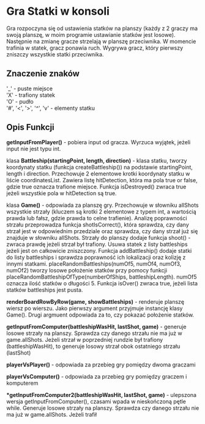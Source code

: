 # Gra Statki w konsoli
Gra rozpoczyna się od ustawienia statków na planszy (każdy z 2 graczy ma swoją planszę, w moim programie ustawianie statków jest losowe). Następnie na zmianę gracze strzelają w planszę przeciwnika. W momencie trafinia w statek, gracz ponawia ruch. Wygrywa gracz, który pierwszy zniszczy wszystkie statki przeciwnika. 

## Znaczenie znaków
'_' - puste miejsce  
'X' - trafiony statek  
'O' - pudło  
'#', '<', '>', '^', 'v' - elementy statku  

## Opis Funkcji

<b>getInputFromPlayer()</b> - pobiera input od gracza. Wyrzuca wyjątek, jeżeli input nie jest typu int.  

klasa <b>Battleship(startingPoint, length, direction)</b> - klasa statku, tworzy koordynaty statku (funkcja createBattleship()) na podstawie startingPoint, length i direction. Przechowuje 2 elementowe krotki koordynaty statku w liście coordinatesList.  Zawiera listę hitDetection, która ma pola true or false, gdzie true oznacza trafione miejsce. Funkcja isDestroyed() zwraca true jeżeli wszystkie pola w hitDetection są true.

klasa <b>Game()</b> - odpowiada za planszę gry. Przechowuje w słowniku allShots wszystkie strzały (kluczem są krotki 2 elementowe z typem int, a wartością prawda lub fałsz, gdzie prawda to celne trafienie). Analizę poprawności strzału przeprowadza funkcja shotIsCorrect(), która sprawdza, czy dany strzał jest w odpowiednim przedziale oraz sprawdza, czy dany strzał już się znajduje w słowniku allShots. Strzały do planszy dodaje funkcja shoot() - zwraca prawdę jeżeli strzał był trafiony. Usuwa statek z listy battleships jeżeli jest on całkowicie zniszczony. Funkcja addBattleship() dodaje statki do listy battleships i sprawdza poprawność ich lokalizacji oraz kolizję z innymi statkami. placeRandomBattleships(numOf5, numOf4, numOf3, numOf2) tworzy losowe położenie statków przy pomocy funkcji placeRandomBattleshipOfType(numberOfShips, battleshipLength). numOf5 oznacza ilość statków o długości 5. Funkcja isOver() zwraca true, jeżeli lista statków battleships jest pusta.

<b>renderBoardRowByRow(game, showBattleships)</b> - renderuje planszę wiersz po wierszu. Jako pierwszy argument przyjmuje instancję klasy Game(). Drugi argmuent odpowiada za to, czy pokazać położenie statków.  

<b>getInputFromComputer(battleshipWasHit, lastShot, game)</b> - generuje losowe strzały na planszy. Sprawdza czy danego strzału nie ma już w game.allShots. Jeżeli strzał w poprzedniej rundzie był trafiony (battleshipWasHit), to generuje losowy strzał obok ostatniego strzału (lastShot)

<b>playerVsPlayer()</b> - odpowiada za przebieg gry pomiędzy dwoma graczami 

<b>playerVsComputer()</b> - odpowiada za przebieg gry pomiędzy graczem i komputerem

<b>*getInputFromComputer2(battleshipWasHit, lastShot, game)</b> - ulepszona wersja getInputFromComputer(), czasami wpada w nieskończoną pętle while. Generuje losowe strzały na planszy. Sprawdza czy danego strzału nie ma już w game.allShots. Jeżeli trafił
